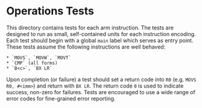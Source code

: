 Operations Tests
================

This directory contains tests for each arm instruction. The tests are designed
to run as small, self-contained units for each instruction encoding. Each test
should begin with a global `main` label which serves as entry point. These
tests assume the following instructions are well behaved:

    * `MOVS`, `MOVW`, `MOVT`
    * `CMP` (all forms)
    * `B<c>`, `BX LR`

Upon completion (or failure) a test should set a return code into `R0` (e.g.
`MOVS R0, #<imm>`) and return with `BX LR`. The return code `0` is used to
indicate success, non-zero for failures. Tests are encouraged to use a wide
range of error codes for fine-grained error reporting.
